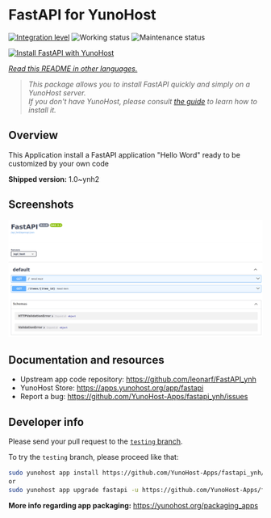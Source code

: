 <!--
N.B.: This README was automatically generated by <https://github.com/YunoHost/apps/tree/master/tools/readme_generator>
It shall NOT be edited by hand.
-->

# FastAPI for YunoHost

[![Integration level](https://dash.yunohost.org/integration/fastapi.svg)](https://dash.yunohost.org/appci/app/fastapi) ![Working status](https://ci-apps.yunohost.org/ci/badges/fastapi.status.svg) ![Maintenance status](https://ci-apps.yunohost.org/ci/badges/fastapi.maintain.svg)

[![Install FastAPI with YunoHost](https://install-app.yunohost.org/install-with-yunohost.svg)](https://install-app.yunohost.org/?app=fastapi)

*[Read this README in other languages.](./ALL_README.md)*

> *This package allows you to install FastAPI quickly and simply on a YunoHost server.*  
> *If you don't have YunoHost, please consult [the guide](https://yunohost.org/install) to learn how to install it.*

## Overview

This Application install a FastAPI application "Hello Word" ready to be customized by your own code

**Shipped version:** 1.0~ynh2

## Screenshots

![Screenshot of FastAPI](./doc/screenshots/screenshot.png)

## Documentation and resources

- Upstream app code repository: <https://github.com/leonarf/FastAPI_ynh>
- YunoHost Store: <https://apps.yunohost.org/app/fastapi>
- Report a bug: <https://github.com/YunoHost-Apps/fastapi_ynh/issues>

## Developer info

Please send your pull request to the [`testing` branch](https://github.com/YunoHost-Apps/fastapi_ynh/tree/testing).

To try the `testing` branch, please proceed like that:

```bash
sudo yunohost app install https://github.com/YunoHost-Apps/fastapi_ynh/tree/testing --debug
or
sudo yunohost app upgrade fastapi -u https://github.com/YunoHost-Apps/fastapi_ynh/tree/testing --debug
```

**More info regarding app packaging:** <https://yunohost.org/packaging_apps>
